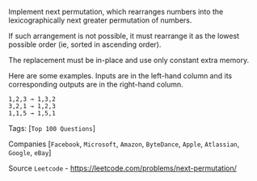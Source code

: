 Implement next permutation, which rearranges numbers into the lexicographically next greater permutation of numbers.

If such arrangement is not possible, it must rearrange it as the lowest possible order (ie, sorted in ascending order).

The replacement must be in-place and use only constant extra memory.

Here are some examples. Inputs are in the left-hand column and its corresponding outputs are in the right-hand column.

```
1,2,3 → 1,3,2
3,2,1 → 1,2,3
1,1,5 → 1,5,1
```

Tags: [`Top 100 Questions`]

Companies [`Facebook`, `Microsoft`, `Amazon`, `ByteDance`, `Apple`, `Atlassian`, `Google`, `eBay`]

Source `Leetcode` - https://leetcode.com/problems/next-permutation/